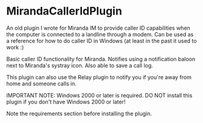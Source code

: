 MirandaCallerIdPlugin
=====================

An old plugin I wrote for Miranda IM to provide caller ID capabilities when the computer is connected to a landline through a modem. Can be used as a reference for how to do caller ID in Windows (at least in the past it used to work :)

Basic caller ID functionality for Miranda. Notifies using a notification baloon next to Miranda's systray icon. Also able to save a call log.

This plugin can also use the Relay plugin to notify you if you're away from home and someone calls in.

IMPORTANT NOTE: Windows 2000 or later is required. DO NOT install this plugin if you don't have Windows 2000 or later! 

Note the requirements section before installing the plugin.
